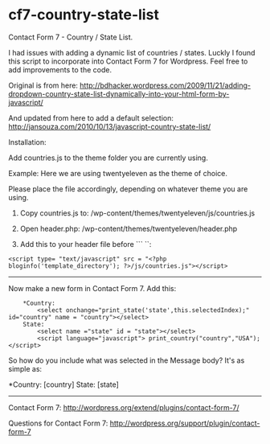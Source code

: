 cf7-country-state-list
======================

Contact Form 7 - Country / State List.

I had issues with adding a dynamic list of countries / states.  Luckly I found this script to incorporate into Contact Form 7 for Wordpress.
Feel free to add improvements to the code.

Original is from here: http://bdhacker.wordpress.com/2009/11/21/adding-dropdown-country-state-list-dynamically-into-your-html-form-by-javascript/

And updated from here to add a default selection: http://jansouza.com/2010/10/13/javascript-country-state-list/

Installation:

Add countries.js to the theme folder you are currently using.

Example:
Here we are using twentyeleven as the theme of choice.  

Please place the file accordingly, depending on whatever theme you are using.

1. Copy countries.js to:
/wp-content/themes/twentyeleven/js/countries.js


2. Open header.php:
/wp-content/themes/twentyeleven/header.php


3. Add this to your header file before ``` </head> ``:
```
<script type= "text/javascript" src = "<?php bloginfo('template_directory'); ?>/js/countries.js"></script>
```
---

Now make a new form in Contact Form 7.
Add this:
```
	*Country:
		<select onchange="print_state('state',this.selectedIndex);" id="country" name = "country"></select>
	State:
		<select name ="state" id = "state"></select>
		<script language="javascript"> print_country("country","USA");</script>

```
So how do you include what was selected in the Message body?
It's as simple as:

*Country:
[country]
State:
[state]

------

Contact Form 7: http://wordpress.org/extend/plugins/contact-form-7/

Questions for Contact Form 7: http://wordpress.org/support/plugin/contact-form-7
